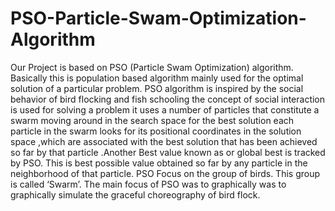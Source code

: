 # PSO-Particle-Swam-Optimization-Algorithm
Our Project is based on PSO (Particle Swam Optimization) algorithm. Basically this is population based algorithm mainly used for the optimal solution of a particular problem. PSO algorithm is inspired by the social behavior of bird flocking and fish schooling the concept of social interaction is used for solving a problem it uses a number of particles that constitute a swarm moving around in the search space for the best solution each particle in the swarm looks for its positional coordinates in the solution space ,which are associated with the best solution that has been achieved so far by that particle .Another Best value known as  or global best is tracked by PSO. This is best possible value obtained so far by any particle in the neighborhood of that particle. PSO Focus on the group of birds. This group is called ‘Swarm’. The main focus of PSO was to graphically was to graphically simulate the graceful choreography of bird flock.
